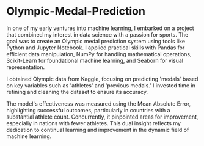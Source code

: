 # Olympic-Medal-Prediction

In one of my early ventures into machine learning, I embarked on a project that combined my interest in data science with a passion for sports. The goal was to create an Olympic medal prediction system using tools like Python and Jupyter Notebook. I applied practical skills with Pandas for efficient data manipulation, NumPy for handling mathematical operations, Scikit-Learn for foundational machine learning, and Seaborn for visual representation.

I obtained Olympic data from Kaggle, focusing on predicting 'medals' based on key variables such as 'athletes' and 'previous medals.' I invested time in refining and cleaning the dataset to ensure its accuracy.

The model's effectiveness was measured using the Mean Absolute Error, highlighting successful outcomes, particularly in countries with a substantial athlete count. Concurrently, it pinpointed areas for improvement, especially in nations with fewer athletes. This dual insight reflects my dedication to continual learning and improvement in the dynamic field of machine learning.


